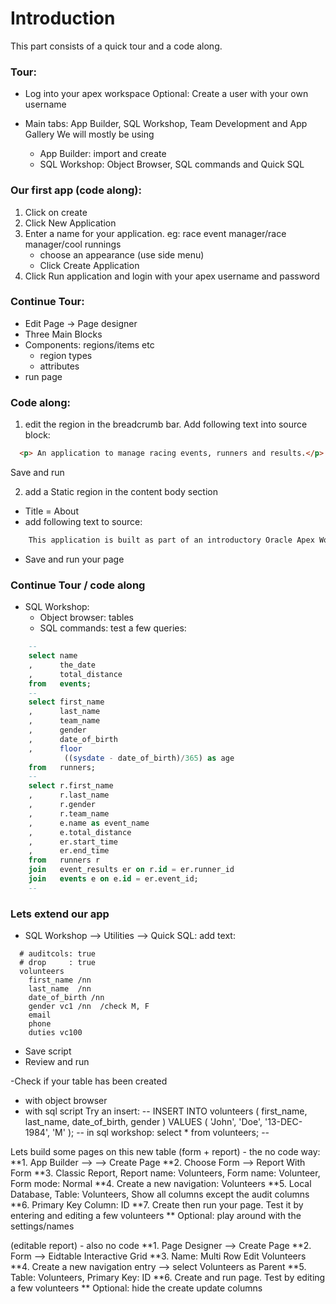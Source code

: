 # Introduction
This part consists of a quick tour and a code along.

### Tour:
* Log into your apex workspace
  Optional: Create a user with your own username

* Main tabs: App Builder, SQL Workshop, Team Development and App Gallery
  We will mostly be using
  * App Builder: import and create
  * SQL Workshop: Object Browser, SQL commands and Quick SQL
  
### Our first app (code along):
1. Click on create
1. Click New Application
1. Enter a name for your application. eg: race event manager/race manager/cool runnings
   * choose an appearance (use side menu)
   * Click Create Application
1. Click Run application and login with your apex username and password

### Continue Tour:
- Edit Page -> Page designer
- Three Main Blocks
- Components: regions/items etc
  * region types
  * attributes
- run page

### Code along:
1. edit the region in the breadcrumb bar. Add following text into source block:
```` html
  <p> An application to manage racing events, runners and results.</p>
````
  Save and run

2. add a Static region in the content body section
  * Title = About
  * add following text to source:
```` html
    This application is built as part of an introductory Oracle Apex Workshop, compliments of Qualogy Caribbean. </br>The workshop can be downloaded at <a href="https://github.com/SullivanC137/Apex-Workshops" target="_blank"> Github</a>. </br>If you have any more questions after this workshop, just send an <a href="mailto:sullivan.kromosoeto@outlook.com?&subject=Question%20about%20the%20APEX%20workshop&body=Hi%20Sullivan%2C%0A%0AI%20have%20the%20following%20question%20about%20that%20last%20apex%20workshop.%0A%0A%3Cyour%20question%3E%0A%0ARegards%2C%0A%3Cyour%20name%3E%0A">email to Sullivan Kromosoeto</a>.
````
  * Save and run your page
  
### Continue Tour / code along
- SQL Workshop:
  * Object browser: tables
  * SQL commands: test a few queries:
```` sql
    --
    select name
    ,      the_date
    ,      total_distance
    from   events;
    --
    select first_name
    ,      last_name
    ,      team_name
    ,      gender
    ,      date_of_birth
    ,      floor
            ((sysdate - date_of_birth)/365) as age
    from   runners;
    --
    select r.first_name
    ,      r.last_name
    ,      r.gender
    ,      r.team_name
    ,      e.name as event_name
    ,      e.total_distance
    ,      er.start_time
    ,      er.end_time
    from   runners r
    join   event_results er on r.id = er.runner_id
    join   events e on e.id = er.event_id;
    --
````

### Lets extend our app
- SQL Workshop --> Utilities --> Quick SQL:
add text:
````
  # auditcols: true
  # drop     : true
  volunteers
    first_name /nn
    last_name  /nn
    date_of_birth /nn
    gender vc1 /nn  /check M, F
    email
    phone
    duties vc100
 ````
- Save script
- Review and run


-Check if your table has been created
* with object browser
* with sql script
Try an insert:
--
  INSERT INTO volunteers (
    first_name,
    last_name,
    date_of_birth,
    gender
  ) VALUES (
    'John',
    'Doe',
    '13-DEC-1984',
    'M'
  );
-- in sql workshop:
select * 
from   volunteers;
--

Lets build some pages on this new table
(form + report) - the no code way:
**1. App Builder --> <your app> --> Create Page
**2. Choose Form --> Report With Form
**3. Classic Report, Report name: Volunteers, Form name: Volunteer, Form mode: Normal
**4. Create a new navigation: Volunteers
**5. Local Database, Table: Volunteers, Show all columns except the audit columns
**6. Primary Key Column: ID
**7. Create then run your page. Test it by entering and editing a few volunteers
** Optional: play around with the settings/names

(editable report) - also no code
**1. Page Designer --> Create Page
**2. Form --> Eidtable Interactive Grid
**3. Name: Multi Row Edit Volunteers
**4. Create a new navigation entry --> select Volunteers as Parent
**5. Table: Volunteers, Primary Key: ID
**6. Create and run page. Test by editing a few volunteers
** Optional: hide the create update columns
